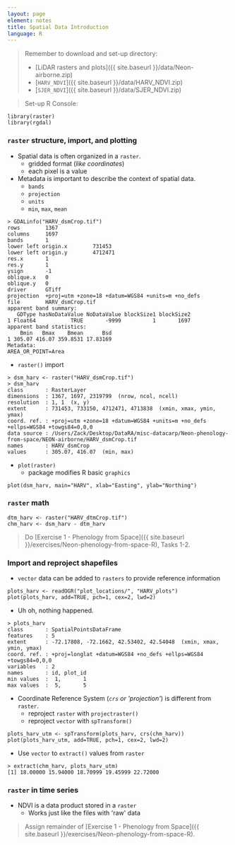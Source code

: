```yaml
---
layout: page
element: notes
title: Spatial Data Introduction
language: R
--- 
```


> Remember to download and set-up directory:
>
> * [LiDAR rasters and plots]({{ site.baseurl }}/data/Neon-airborne.zip)
> * [`HARV_NDVI`]({{ site.baseurl }}/data/HARV_NDVI.zip) 
> * [`SJER_NDVI`]({{ site.baseurl }}/data/SJER_NDVI.zip)

> Set-up R Console:

```
library(raster)
library(rgdal)
```

### `raster` structure, import, and plotting

* Spatial data is often organized in a `raster`.
    * gridded format (*like coordinates*)
    * each pixel is a value
* Metadata is important to describe the context of spatial data.
    * `bands`
    * `projection`
    * `units`
    * `min`, `max`, `mean`

```
> GDALinfo("HARV_dsmCrop.tif")
rows        1367 
columns     1697 
bands       1 
lower left origin.x        731453 
lower left origin.y        4712471 
res.x       1 
res.y       1 
ysign       -1 
oblique.x   0 
oblique.y   0 
driver      GTiff 
projection  +proj=utm +zone=18 +datum=WGS84 +units=m +no_defs 
file        HARV_dsmCrop.tif 
apparent band summary:
   GDType hasNoDataValue NoDataValue blockSize1 blockSize2
1 Float64           TRUE       -9999          1       1697
apparent band statistics:
    Bmin   Bmax    Bmean      Bsd
1 305.07 416.07 359.8531 17.83169
Metadata:
AREA_OR_POINT=Area 
```

* `raster()` import

```
> dsm_harv <- raster("HARV_dsmCrop.tif")
> dsm_harv
class       : RasterLayer 
dimensions  : 1367, 1697, 2319799  (nrow, ncol, ncell)
resolution  : 1, 1  (x, y)
extent      : 731453, 733150, 4712471, 4713838  (xmin, xmax, ymin, ymax)
coord. ref. : +proj=utm +zone=18 +datum=WGS84 +units=m +no_defs +ellps=WGS84 +towgs84=0,0,0 
data source : /Users/Zack/Desktop/DataRA/misc-datacarp/Neon-phenology-from-space/NEON-airborne/HARV_dsmCrop.tif 
names       : HARV_dsmCrop 
values      : 305.07, 416.07  (min, max)
```

* `plot(raster)`
    * package modifies R basic `graphics`

```
plot(dsm_harv, main="HARV", xlab="Easting", ylab="Northing")
```

### `raster` math

```
dtm_harv <- raster("HARV_dtmCrop.tif")
chm_harv <- dsm_harv - dtm_harv
```

> Do [Exercise 1 - Phenology from Space]({{ site.baseurl }}/exercises/Neon-phenology-from-space-R), Tasks 1-2.

### Import and reproject shapefiles

* `vector` data can be added to `rasters` to provide reference information

```
plots_harv <- readOGR("plot_locations/", "HARV_plots")
plot(plots_harv, add=TRUE, pch=1, cex=2, lwd=2)
```

* Uh oh, nothing happened.

```
> plots_harv
class       : SpatialPointsDataFrame 
features    : 5 
extent      : -72.17808, -72.1662, 42.53402, 42.54048  (xmin, xmax, ymin, ymax)
coord. ref. : +proj=longlat +datum=WGS84 +no_defs +ellps=WGS84 +towgs84=0,0,0 
variables   : 2
names       : id, plot_id 
min values  :  1,       1 
max values  :  5,       5 
```

* Coordinate Reference System (*`crs` or 'projection'*) is different from `raster`.
    * reproject `raster` with `projectraster()`
    * reproject `vector` with `spTransform()`

```
plots_harv_utm <- spTransform(plots_harv, crs(chm_harv))
plot(plots_harv_utm, add=TRUE, pch=1, cex=2, lwd=2)
```

* Use `vector` to `extract()` values from `raster`

```
> extract(chm_harv, plots_harv_utm)
[1] 18.00000 15.94000 18.70999 19.45999 22.72000
```

### `raster` in time series

* NDVI is a data product stored in a `raster`
    * Works just like the files with 'raw' data

> Assign remainder of [Exercise 1 - Phenology from Space]({{ site.baseurl }}/exercises/Neon-phenology-from-space-R).
